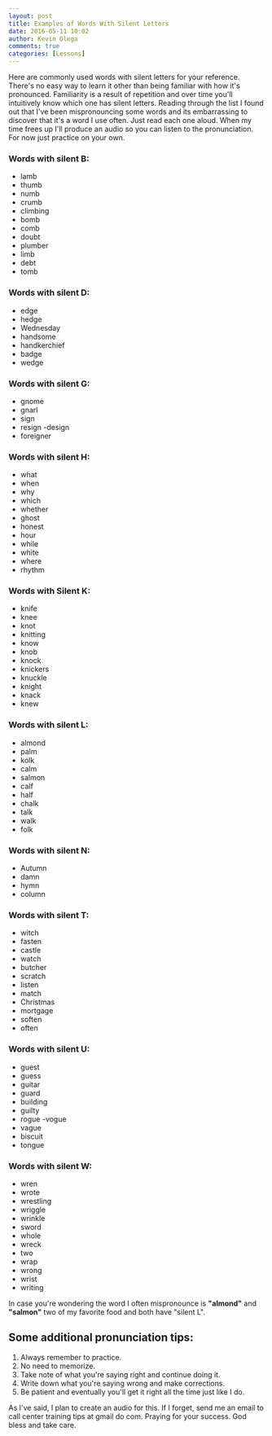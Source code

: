 ```yaml
---
layout: post
title: Examples of Words With Silent Letters
date: 2016-05-11 10:02
author: Kevin Olega
comments: true
categories: [Lessons]
---
```

Here are commonly used words with silent letters for your reference. There's no easy way to learn it other than being familiar with how it's pronounced. Familiarity is a result of repetition and over time you'll intuitively know which one has silent letters. Reading through the list I found out that I've been mispronouncing some words and its embarrassing to discover that it's a word I use often. Just read each one aloud. When my time frees up I'll produce an audio so you can listen to the pronunciation. For now just practice on your own.

### Words with silent B:

*   lamb
*   thumb
*   numb
*   crumb
*   climbing
*   bomb
*   comb
*   doubt
*   plumber
*   limb
*   debt
*   tomb

### Words with silent D:

*   edge
*   hedge
*   Wednesday
*   handsome
*   handkerchief
*   badge
*   wedge

### Words with silent G:

*   gnome
*   gnarl
*   sign
*   resign -design
*   foreigner

### Words with silent H:

*   what
*   when
*   why
*   which
*   whether
*   ghost
*   honest
*   hour
*   while
*   white
*   where
*   rhythm

### Words with Silent K:

*   knife
*   knee
*   knot
*   knitting
*   know
*   knob
*   knock
*   knickers
*   knuckle
*   knight
*   knack
*   knew

### Words with silent L:

*   almond
*   palm
*   kolk
*   calm
*   salmon
*   calf
*   half
*   chalk
*   talk
*   walk
*   folk

### Words with silent N:

*   Autumn
*   damn
*   hymn
*   column

### Words with silent T:

*   witch
*   fasten
*   castle
*   watch
*   butcher
*   scratch
*   listen
*   match
*   Christmas
*   mortgage
*   soften
*   often

### Words with silent U:

*   guest
*   guess
*   guitar
*   guard
*   building
*   guilty
*   rogue -vogue
*   vague
*   biscuit
*   tongue

### Words with silent W:

*   wren
*   wrote
*   wrestling
*   wriggle
*   wrinkle
*   sword
*   whole
*   wreck
*   two
*   wrap
*   wrong
*   wrist
*   writing

In case you're wondering the word I often mispronounce is **"almond"** and **"salmon"** two of my favorite food and both have "silent L".

## Some additional pronunciation tips:

1.  Always remember to practice.
2.  No need to memorize.
3.  Take note of what you're saying right and continue doing it.
4.  Write down what you're saying wrong and make corrections.
5.  Be patient and eventually you'll get it right all the time just like I do.

As I've said, I plan to create an audio for this. If I forget, send me an email to call center training tips at gmail do com. Praying for your success. God bless and take care.
